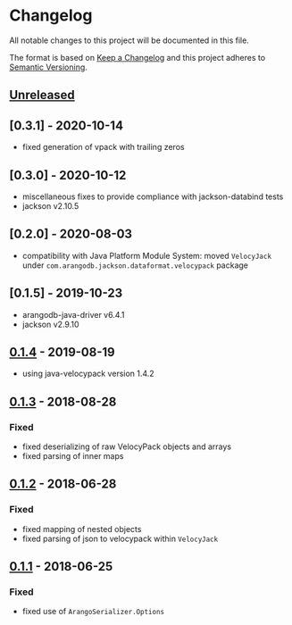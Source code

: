 # Changelog

All notable changes to this project will be documented in this file.

The format is based on [Keep a Changelog](http://keepachangelog.com/en/1.0.0/) and this project adheres to [Semantic Versioning](http://semver.org/spec/v2.0.0.html).

## [Unreleased]

## [0.3.1] - 2020-10-14

- fixed generation of vpack with trailing zeros

## [0.3.0] - 2020-10-12

- miscellaneous fixes to provide compliance with jackson-databind tests 
- jackson v2.10.5

## [0.2.0] - 2020-08-03

- compatibility with Java Platform Module System: moved `VelocyJack` under `com.arangodb.jackson.dataformat.velocypack` package

## [0.1.5] - 2019-10-23

- arangodb-java-driver v6.4.1
- jackson v2.9.10

## [0.1.4] - 2019-08-19

- using java-velocypack version 1.4.2

## [0.1.3] - 2018-08-28

### Fixed

- fixed deserializing of raw VelocyPack objects and arrays
- fixed parsing of inner maps

## [0.1.2] - 2018-06-28

### Fixed

- fixed mapping of nested objects
- fixed parsing of json to velocypack within `VelocyJack`

## [0.1.1] - 2018-06-25

### Fixed

- fixed use of `ArangoSerializer.Options`

[unreleased]: https://github.com/arangodb/jackson-dataformat-velocypack/compare/0.1.4...HEAD
[0.1.4]: https://github.com/arangodb/jackson-dataformat-velocypack/compare/0.1.3...0.1.4
[0.1.3]: https://github.com/arangodb/jackson-dataformat-velocypack/compare/0.1.2...0.1.3
[0.1.2]: https://github.com/arangodb/jackson-dataformat-velocypack/compare/0.1.1...0.1.2
[0.1.1]: https://github.com/arangodb/jackson-dataformat-velocypack/compare/0.1.0...0.1.1
